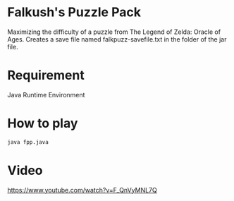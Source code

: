 # Falkush's Puzzle Pack
Maximizing the difficulty of a puzzle from The Legend of Zelda: Oracle of Ages. Creates a save file named falkpuzz-savefile.txt in the folder of the jar file.

# Requirement
Java Runtime Environment

# How to play

```bash
java fpp.java
```

# Video
https://www.youtube.com/watch?v=F_QnVyMNL7Q
